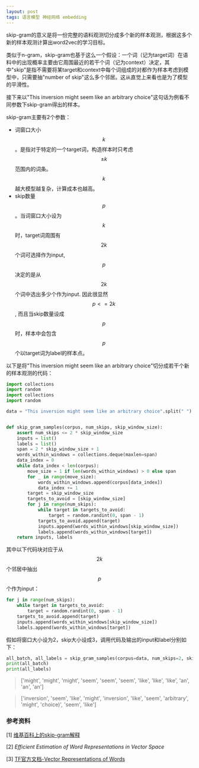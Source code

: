 ```yaml
---
layout: post
tags: 语言模型 神经网络 embedding
---
```


skip-gram的意义是将一份完整的语料观测切分成多个新的样本观测，根据这多个新的样本观测计算出word2vec的学习目标。

类似于n-gram，skip-gram也基于这么一个假设：一个词（记为target词）在语料中的出现概率主要由它周围最近的若干个词（记为context）决定，其中"skip"是指不需要将某target和context中每个词组成的对都作为样本考虑到模型中，只需要抽"number of skip"这么多个邻居。这从直觉上来看也是为了模型的平滑性。

接下来以"This inversion might seem like an arbitrary choice"这句话为例看不同参数下skip-gram得出的样本。

skip-gram主要有2个参数：

- 词窗口大小$$k$$。是指对于特定的一个target词，构造样本时只考虑$$\pm k$$范围内的词条。$$k$$越大模型越复杂，计算成本也越高。
- skip数量$$p$$。当词窗口大小设为$$k$$时，target词周围有$$2k$$个词可选择作为input, $$p$$决定的是从$$2k$$个词中选出多少个作为input. 因此很显然$$p <= 2k$$, 而且当skip数量设成$$p$$时，样本中会包含$$p$$个以target词为label的样本点。

以下是将"This inversion might seem like an arbitrary choice"切分成若干个新的样本观测的代码：

```python
import collections
import random
import collections
import random

data = "This inversion might seem like an arbitrary choice".split(" ")


def skip_gram_samples(corpus, num_skips, skip_window_size):
    assert num_skips <= 2 * skip_window_size
    inputs = list()
    labels = list()
    span = 2 * skip_window_size + 1
    words_within_windows = collections.deque(maxlen=span)
    data_index = 0
    while data_index < len(corpus):
        move_size = 1 if len(words_within_windows) > 0 else span
        for _ in range(move_size):
            words_within_windows.append(corpus[data_index])
            data_index += 1
        target = skip_window_size
        targets_to_avoid = [skip_window_size]
        for j in range(num_skips):
            while target in targets_to_avoid:
                target = random.randint(0, span - 1)
            targets_to_avoid.append(target)
            inputs.append(words_within_windows[skip_window_size])
            labels.append(words_within_windows[target])
    return inputs, labels
```

其中以下代码块对应于从$$2k$$个邻居中抽出$$p$$个作为input：

```python
for j in range(num_skips):
    while target in targets_to_avoid:
        target = random.randint(0, span - 1)
    targets_to_avoid.append(target)
    inputs.append(words_within_windows[skip_window_size])
    labels.append(words_within_windows[target])
```

假如将窗口大小设为2，skip大小设成3，调用代码及输出的input和label分别如下：

```python
all_batch, all_labels = skip_gram_samples(corpus=data, num_skips=2, skip_window_size=2)
print(all_batch)
print(all_labels)
```

> ['might', 'might', 'might', 'seem', 'seem', 'seem', 'like', 'like', 'like', 'an', 'an', 'an']


> ['inversion', 'seem', 'like', 'might', 'inversion', 'like', 'seem', 'arbitrary', 'might', 'choice)', 'seem', 'like']

### 参考资料
[1] [维基百科上的skip-gram解释](https://en.wikipedia.org/wiki/N-gram#Skip-gram)

[2] *Efficient Estimation of Word Representations in Vector Space*

[3] [TF官方文档-Vector Representations of Words](https://www.tensorflow.org/tutorials/word2vec)
